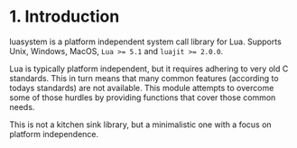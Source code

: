 # 1. Introduction

luasystem is a platform independent system call library for Lua.
Supports Unix, Windows, MacOS, `Lua >= 5.1` and `luajit >= 2.0.0`.

Lua is typically platform independent, but it requires adhering to very old C
standards. This in turn means that many common features (according to todays standards)
are not available. This module attempts to overcome some of those hurdles by providing
functions that cover those common needs.

This is not a kitchen sink library, but a minimalistic one with a focus on platform
independence.
